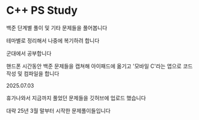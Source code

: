 # C++ PS Study
백준 단계별 풀이 및 기타 문제들을 풀어봅니다

테마별로 정리해서 나중에 복기하려 합니다


군대에서 공부합니다

핸드폰 시간동안 백준 문제들을 캡쳐해 아이패드에 옮기고 '모바일 C'라는 앱으로 코드 작성 및 컴파일을 합니다


2025.07.03

휴가나와서 지금까지 풀었던 문제들을 깃허브에 업로드 했습니다

대략 25년 3월 말부터 시작한 문제풀이들입니다
